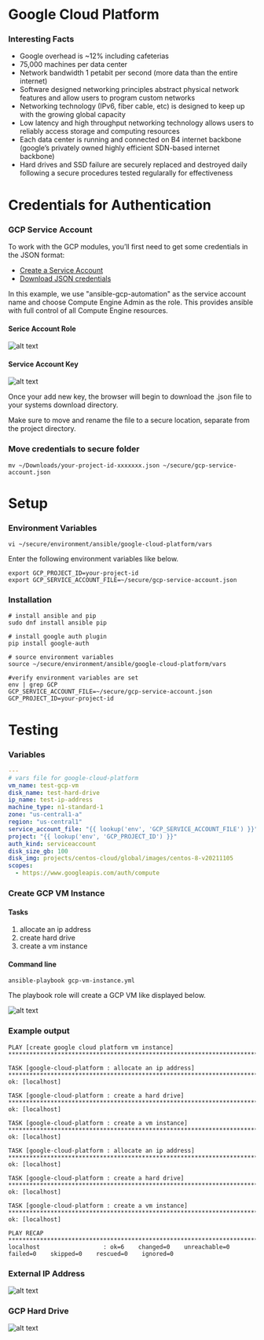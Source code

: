 Google Cloud Platform
=========

### Interesting Facts

- Google overhead is ~12% including cafeterias
- 75,000 machines per data center
- Network bandwidth 1 petabit per second (more data than the entire internet)
- Software designed networking principles abstract physical network features and allow users to program custom networks
- Networking technology (IPv6, fiber cable, etc) is designed to keep up with the growing global capacity
- Low latency and high throughput networking technology allows users to reliably access storage and computing resources
- Each data center is running and connected on B4 internet backbone (google’s privately owned highly efficient SDN-based internet backbone)
- Hard drives and SSD failure are securely replaced and destroyed daily following a secure procedures tested regularally for effectiveness


# Credentials for Authentication

### GCP Service Account

To work with the GCP modules, you’ll first need to get some credentials in the JSON format:

- [Create a Service Account](https://developers.google.com/identity/protocols/OAuth2ServiceAccount#creatinganaccount)
- [Download JSON credentials](https://support.google.com/cloud/answer/6158849?hl=en&ref_topic=6262490#serviceaccounts)

In this example, we use "ansible-gcp-automation" as the service account name and choose Compute Engine Admin as the role. This provides ansible with full control of all Compute Engine resources.

#### Serice Account Role

![alt text](https://github.com/emergeplatform/ansible/blob/main/docs/images/gcp-service-account-role.png?raw=true)

#### Service Account Key

![alt text](https://github.com/emergeplatform/ansible/blob/main/docs/images/gcp-service-account-key.png?raw=true)

Once your add new key, the browser will begin to download the .json file to your systems download directory.

Make sure to move and rename the file to a secure location, separate from the project directory.

### Move credentials to secure folder

```
mv ~/Downloads/your-project-id-xxxxxxx.json ~/secure/gcp-service-account.json
```



# Setup

### Environment Variables
```
vi ~/secure/environment/ansible/google-cloud-platform/vars
```

Enter the following environment variables like below.

```
export GCP_PROJECT_ID=your-project-id
export GCP_SERVICE_ACCOUNT_FILE=~/secure/gcp-service-account.json
```

### Installation

```
# install ansible and pip
sudo dnf install ansible pip
```

```
# install google auth plugin
pip install google-auth
```

```
# source environment variables
source ~/secure/environment/ansible/google-cloud-platform/vars
```

```
#verify environment variables are set
env | grep GCP
GCP_SERVICE_ACCOUNT_FILE=~/secure/gcp-service-account.json
GCP_PROJECT_ID=your-project-id
```

# Testing 

### Variables

```yaml
---
# vars file for google-cloud-platform
vm_name: test-gcp-vm
disk_name: test-hard-drive
ip_name: test-ip-address
machine_type: n1-standard-1
zone: "us-central1-a"
region: "us-central1"
service_account_file: "{{ lookup('env', 'GCP_SERVICE_ACCOUNT_FILE') }}"
project: "{{ lookup('env', 'GCP_PROJECT_ID') }}"
auth_kind: serviceaccount
disk_size_gb: 100
disk_img: projects/centos-cloud/global/images/centos-8-v20211105
scopes:
  - https://www.googleapis.com/auth/compute
```

### Create GCP VM Instance

#### Tasks

1. allocate an ip address
2. create hard drive
3. create a vm instance
 

#### Command line
```
ansible-playbook gcp-vm-instance.yml
```

The playbook role will create a GCP VM like displayed below.

![alt text](https://github.com/emergeplatform/ansible/blob/main/docs/images/gcp-test-vm.png?raw=true)

### Example output

```
PLAY [create google cloud platform vm instance] ***************************************************************************************************************************************************

TASK [google-cloud-platform : allocate an ip address] *********************************************************************************************************************************************
ok: [localhost]

TASK [google-cloud-platform : create a hard drive] ************************************************************************************************************************************************
ok: [localhost]

TASK [google-cloud-platform : create a vm instance] ***********************************************************************************************************************************************
ok: [localhost]

TASK [google-cloud-platform : allocate an ip address] *********************************************************************************************************************************************
ok: [localhost]

TASK [google-cloud-platform : create a hard drive] ************************************************************************************************************************************************
ok: [localhost]

TASK [google-cloud-platform : create a vm instance] ***********************************************************************************************************************************************
ok: [localhost]

PLAY RECAP ****************************************************************************************************************************************************************************************
localhost                  : ok=6    changed=0    unreachable=0    failed=0    skipped=0    rescued=0    ignored=0 
```
### External IP Address
![alt text](https://github.com/emergeplatform/ansible/blob/main/docs/images/gcp-expternal-ip-address.png?raw=true)

### GCP Hard Drive
![alt text](https://github.com/emergeplatform/ansible/blob/main/docs/images/gcp-test-hd.png?raw=true)

